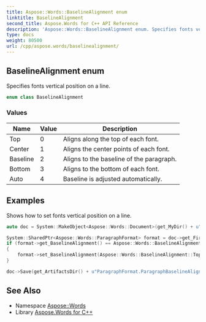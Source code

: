 ```yaml
---
title: Aspose::Words::BaselineAlignment enum
linktitle: BaselineAlignment
second_title: Aspose.Words for C++ API Reference
description: 'Aspose::Words::BaselineAlignment enum. Specifies fonts vertical position on a line in C++.'
type: docs
weight: 80500
url: /cpp/aspose.words/baselinealignment/
---
```

## BaselineAlignment enum


Specifies fonts vertical position on a line.

```cpp
enum class BaselineAlignment
```

### Values

| Name | Value | Description |
| --- | --- | --- |
| Top | 0 | Aligns along the top of each font. |
| Center | 1 | Aligns the center points of each font. |
| Baseline | 2 | Aligns to the baseline of the paragraph. |
| Bottom | 3 | Aligns to the bottom of each font. |
| Auto | 4 | Baseline is adjusted automatically. |


## Examples



Shows how to set fonts vertical position on a line. 
```cpp
auto doc = System::MakeObject<Aspose::Words::Document>(get_MyDir() + u"Office math.docx");

System::SharedPtr<Aspose::Words::ParagraphFormat> format = doc->get_FirstSection()->get_Body()->get_Paragraphs()->idx_get(0)->get_ParagraphFormat();
if (format->get_BaselineAlignment() == Aspose::Words::BaselineAlignment::Auto)
{
    format->set_BaselineAlignment(Aspose::Words::BaselineAlignment::Top);
}

doc->Save(get_ArtifactsDir() + u"ParagraphFormat.ParagraphBaselineAlignment.docx");
```

## See Also

* Namespace [Aspose::Words](../)
* Library [Aspose.Words for C++](../../)
